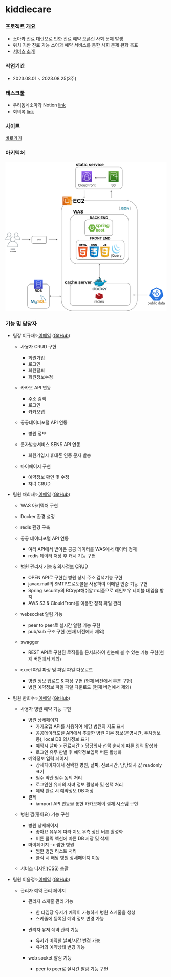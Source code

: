 # kiddiecare
### 프로젝트 개요
  - 소아과 진료 대란으로 인한 진료 예약 오픈런 사회 문제 발생
  - 위치 기반 진료 가능 소아과 예약 서비스를 통한 사회 문제 완화 목표  
  - [서비스 소개](https://www.canva.com/design/DAFsau9GZBY/2M8eC4xSIYN6akEFfxHpSw/edit?utm_content=DAFsau9GZBY&utm_campaign=designshare&utm_medium=link2&utm_source=sharebutton) 

### 작업기간
- 2023.08.01 ~ 2023.08.25(3주)

### 테스크툴
- 우리동네소아과 Notion [link](https://sally-.notion.site/Index-7ee893e575af456e98a09b7bfae9ea0f?pvs=4)
- 회의록 [link](https://sally-.notion.site/5beff6a68f144e18bf806deda0353b0a?v=9e172e94f7654f0a9538f797ba60e429&pvs=4)

### 사이트
[바로가기](https://kiddiecare.site/)

### 아키텍처
![image](/KiddiecareArchitecture.png)

### 기능 및 담당자
- 팀장 이규재✨[이메일](mailto:dlrbwo2022@gmail.com) ([GitHub](https://github.com/gitjae))
  * 사용자 CRUD 구현
      - 회원가입
      - 로그인
      - 회원탈퇴
      - 회원정보수정
        
  * 카카오 API 연동
      - 주소 검색
      - 로그인
      - 카카오맵
        
  * 공공데이터포털 API 연동
      - 병원 정보
        
  * 문자발송서비스 SENS API 연동
      - 회원가입시 휴대폰 인증 문자 발송
   
  * 마이페이지 구현
      - 예약정보 확인 및 수정
      - 자녀 CRUD
  
- 팀원 채희재✨[이메일](mailto:heejae0629@naver.com) ([GitHub](https://github.com/heejae101?tab=repositories))
  - WAS 아키텍처 구현
  
  - Docker 환경 설정
   - redis 환경 구축
   
  - 공공 데이터포털 API 연동
    - 여러 API에서 받아온 공공 데이터를 WAS에서 데이터 정제
    - redis 데이터 저장 후 캐시 기능 구현
    
  - 병원 관리자 기능 & 의사정보 CRUD
    - OPEN API로 구현한 병원 상세 주소 검색기능 구현
    - javax.mail의 SMTP프로토콜을 사용하여 이메일 인증 기능 구현 
    - Spring security의 BCrypt해쉬알고리즘으로 레인보우 테이블 대입을 방지
    - AWS S3 & ClouldFront를 이용한 정적 파일 관리
    
  - websocket 알림 기능
    - peer to peer로 실시간 알람 기능 구현
    - pub/sub 구조 구현 (현재 버전에서 제외)
    
  - swagger
    - REST API로 구현된 로직들을 문서화하여 한눈에 볼 수 있는 기능 구현(현재 버전에서 제외)
   
  - excel 파일 파싱 및 파일 파일 다운로드
    -  병원 정보 업로드 & 파싱 구현 (현재 버전에서 부분 구현)
    -  병원 예약정보 파일 파일 다운로드 (현재 버전에서 제외)
      
- 팀원 한희수✨[이메일](mailto:juntu09@gmail.com) ([GitHub](https://github.com/hee-duck))
  * 사용자 병원 예약 기능 구현
    - 병원 상세페이지
        - 카카오맵 API를 사용하여 해당 병원의 지도 표시
        - 공공데이터포털 API에서 추출한 병원 기본 정보(운영시간, 주차정보 등), local DB 의사정보 표기
        - 예약시 날짜 > 진료시간 > 담당의사 선택 순서에 따른 영역 활성화
        - 로그인 유무 판별 후 예약정보입력 버튼 활성화
    - 예약정보 입력 페이지
        - 상세페이지에서 선택한 병원, 날짜, 진료시간, 담당의사 값 readonly 표기
        - 필수 약관 필수 동의 처리
        - 로그인한 유저의 자녀 정보 활성화 및 선택 처리
        - 예약 완료 시 예약정보 DB 저장
    - 결제
        - iamport API 연동을 통한 카카오페이 결제 시스템 구현
      
  * 병원 찜(좋아요) 기능 구현
    - 병원 상세페이지
        - 좋아요 유무에 따라 지도 우측 상단 버튼 활성화
        - 버튼 클릭 액션에 따른 DB 저장 및 삭제 
    - 마이페이지 -> 찜한 병원
        - 찜한 병원 리스트 처리
        - 클릭 시 해당 병원 상세페이지 이동

  * 서비스 디자인(CSS) 총괄
    
- 팀원 이윤정✨[이메일](mailto:dldbswjd889@naver.com) ([GitHub](https://github.com/yunJeong3))
  * 관리자 예약 관리 페이지
    - 관리자 스케줄 관리 기능
      - 한 타임당 유저가 예약이 가능하게 병원 스케줄을 생성
      - 스케줄에 등록된 예약 정보 변경 가능
        
    - 관리자 유저 예약 관리 기능
      - 유저가 예약한 날짜/시간 변경 가능
      - 유저의 예약상태 변경 가능
     
    - web socket 알림 기능
      - peer to peer로 실시간 알람 기능 구현

